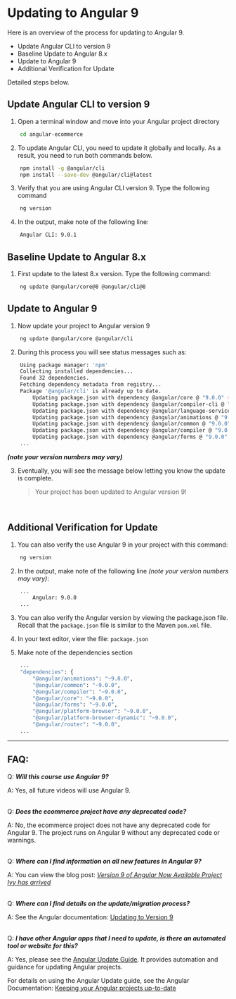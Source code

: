 # Updating to Angular 9

Here is an overview of the process for updating to Angular 9.

* Update Angular CLI to version 9
* Baseline Update to Angular 8.x
* Update to Angular 9
* Additional Verification for Update

Detailed steps below.

## Update Angular CLI to version 9

1. Open a terminal window and move into your Angular project directory

```bash
    cd angular-ecommerce
```

2. To update Angular CLI, you need to update it globally and locally. As a result, you need to run both commands below.

```bash
    npm install -g @angular/cli
    npm install --save-dev @angular/cli@latest
```

3. Verify that you are using Angular CLI version 9. Type the following command

```bash
    ng version
```

4. In the output, make note of the following line:

```bash
    Angular CLI: 9.0.1
```

## Baseline Update to Angular 8.x
1. First update to the latest 8.x version. Type the following command:

```bash
    ng update @angular/core@8 @angular/cli@8
```

## Update to Angular 9

1. Now update your project to Angular version 9

```bash
    ng update @angular/core @angular/cli
```

2. During this process you will see status messages such as:

```bash
    Using package manager: 'npm'
    Collecting installed dependencies...
    Found 32 dependencies.
    Fetching dependency metadata from registry...
    Package '@angular/cli' is already up to date.
        Updating package.json with dependency @angular/core @ "9.0.0" (was "8.2.14")...
        Updating package.json with dependency @angular/compiler-cli @ "9.0.0" (was "8.2.14")...
        Updating package.json with dependency @angular/language-service @ "9.0.0" (was "8.2.14")...
        Updating package.json with dependency @angular/animations @ "9.0.0" (was "8.2.14")...
        Updating package.json with dependency @angular/common @ "9.0.0" (was "8.2.14")...
        Updating package.json with dependency @angular/compiler @ "9.0.0" (was "8.2.14")...
        Updating package.json with dependency @angular/forms @ "9.0.0" (was "8.2.14")...
    ...
```

 **_(note your version numbers may vary)_**

3. Eventually, you will see the message below letting you know the update is complete.

    > Your project has been updated to Angular version 9!  

&nbsp;

## Additional Verification for Update 

1. You can also verify the use Angular 9 in your project with this command:

```bash
    ng version
```

2. In the output, make note of the following line _(note your version numbers may vary)_:
```bash
    ...
        Angular: 9.0.0
    ...
```

3. You can also verify the Angular version by viewing the package.json file. Recall that the `package.json` file is similar to the Maven `pom.xml` file.

4. In your text editor, view the file: `package.json`

5. Make note of the dependencies section 

```bash
    ...
    "dependencies": {
        "@angular/animations": "~9.0.0",
        "@angular/common": "~9.0.0",
        "@angular/compiler": "~9.0.0",
        "@angular/core": "~9.0.0",
        "@angular/forms": "~9.0.0",
        "@angular/platform-browser": "~9.0.0",
        "@angular/platform-browser-dynamic": "~9.0.0",
        "@angular/router": "~9.0.0",
    ...
```

---

## FAQ: 

Q: **_Will this course use Angular 9?_**

A: Yes, all future videos will use Angular 9.  
&nbsp;  

Q: **_Does the ecommerce project have any deprecated code?_**

A: No, the ecommerce project does not have any deprecated code for Angular 9. The project runs on Angular 9 without any deprecated code or warnings.  
&nbsp;  

Q: **_Where can I find information on all new features in Angular 9?_**

A: You can view the blog post: [_Version 9 of Angular Now Available Project Ivy has arrived_](https://blog.angular.io/version-9-of-angular-now-available-project-ivy-has-arrived-23c97b63cfa3)  
&nbsp;

Q: **_Where can I find details on the update/migration process?_**

A: See the Angular documentation: [Updating to Version 9](https://angular.io/guide/updating-to-version-9)  
&nbsp;


Q: **_I have other Angular apps that I need to update, is there an automated tool or website for this?_**

A: Yes, please see the [Angular Update Guide](https://update.angular.io/). It provides automation and guidance for updating Angular projects.
 
For details on using the Angular Update guide, see the Angular Documentation: [Keeping your Angular projects up-to-date](https://angular.io/guide/updating)
